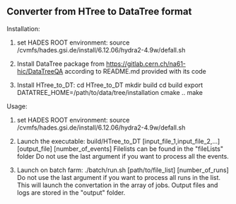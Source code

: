## Converter from HTree to DataTree format

Installation:

1. set HADES ROOT environment:
	source /cvmfs/hades.gsi.de/install/6.12.06/hydra2-4.9w/defall.sh

2. Install DataTree package from https://gitlab.cern.ch/na61-hic/DataTreeQA according to README.md provided with its code

3. Install HTree_to_DT:
	cd HTree_to_DT
	mkdir build
	cd build
	export DATATREE_HOME=/path/to/data/tree/installation
	cmake ..
	make
	
Usage:

1. set HADES ROOT environment:
	source /cvmfs/hades.gsi.de/install/6.12.06/hydra2-4.9w/defall.sh

2. Launch the executable:
	build/HTree_to_DT [input_file_1,input_file_2,...] [output_file] [number_of_events]
	Filelists can be found in the "fileLists" folder
	Do not use the last argument if you want to process all the events.

3. Launch on batch farm:
	./batch/run.sh [path/to/file_list] [number_of_runs]
	Do not use the last argument if you want to process all runs in the list.
	This will launch the convertation in the array of jobs. 
	Output files and logs are stored in the "output" folder.
	
	
